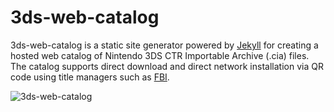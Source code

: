 # 3ds-web-catalog

3ds-web-catalog is a static site generator powered by [Jekyll](https://jekyllrb.com) for creating a hosted web catalog of Nintendo 3DS CTR Importable Archive (.cia) files. The catalog supports direct download and direct network installation via QR code using title managers such as [FBI](https://github.com/Steveice10/FBI).

![3ds-web-catalog](https://user-images.githubusercontent.com/4868132/48970998-42e22680-f04f-11e8-840a-ccbc468491b1.png)